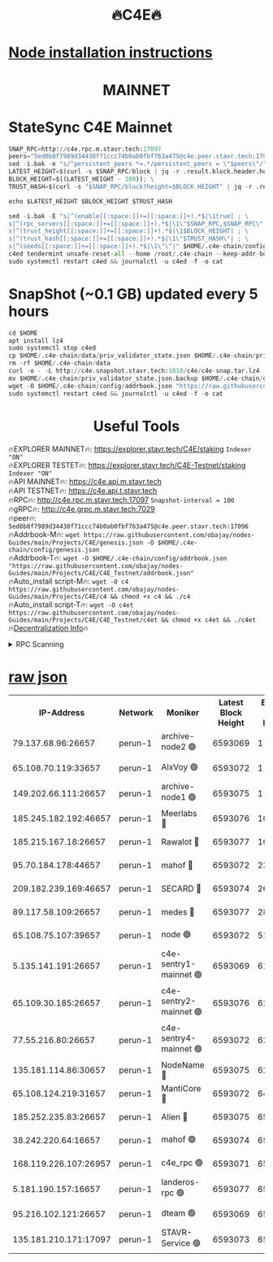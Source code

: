 <h1 align="center"> 🔥C4E🔥</h1>

[Node installation instructions](https://github.com/obajay/nodes-Guides/tree/main/Projects/C4E)
=

<h1 align="center"> MAINNET</h1>

# StateSync C4E Mainnet
```python
SNAP_RPC=http://c4e.rpc.m.stavr.tech:17097
peers="5ed0b8f7989d34438f71ccc74b0ab0fbf763a475@c4e.peer.stavr.tech:17096"
sed -i.bak -e "s/^persistent_peers *=.*/persistent_peers = \"$peers\"/" $HOME/.c4e-chain/config/config.toml
LATEST_HEIGHT=$(curl -s $SNAP_RPC/block | jq -r .result.block.header.height); \
BLOCK_HEIGHT=$((LATEST_HEIGHT - 100)); \
TRUST_HASH=$(curl -s "$SNAP_RPC/block?height=$BLOCK_HEIGHT" | jq -r .result.block_id.hash)

echo $LATEST_HEIGHT $BLOCK_HEIGHT $TRUST_HASH

sed -i.bak -E "s|^(enable[[:space:]]+=[[:space:]]+).*$|\1true| ; \
s|^(rpc_servers[[:space:]]+=[[:space:]]+).*$|\1\"$SNAP_RPC,$SNAP_RPC\"| ; \
s|^(trust_height[[:space:]]+=[[:space:]]+).*$|\1$BLOCK_HEIGHT| ; \
s|^(trust_hash[[:space:]]+=[[:space:]]+).*$|\1\"$TRUST_HASH\"| ; \
s|^(seeds[[:space:]]+=[[:space:]]+).*$|\1\"\"|" $HOME/.c4e-chain/config/config.toml
c4ed tendermint unsafe-reset-all --home /root/.c4e-chain --keep-addr-book
sudo systemctl restart c4ed && journalctl -u c4ed -f -o cat
```
# SnapShot (~0.1 GB) updated every 5 hours
```python
cd $HOME
apt install lz4
sudo systemctl stop c4ed
cp $HOME/.c4e-chain/data/priv_validator_state.json $HOME/.c4e-chain/priv_validator_state.json.backup
rm -rf $HOME/.c4e-chain/data
curl -o - -L http://c4e.snapshot.stavr.tech:1018/c4e/c4e-snap.tar.lz4 | lz4 -c -d - | tar -x -C $HOME/.c4e-chain --strip-components 2
mv $HOME/.c4e-chain/priv_validator_state.json.backup $HOME/.c4e-chain/data/priv_validator_state.json
wget -O $HOME/.c4e-chain/config/addrbook.json "https://raw.githubusercontent.com/obajay/nodes-Guides/main/Projects/C4E/addrbook.json"
sudo systemctl restart c4ed && journalctl -u c4ed -f -o cat
```
 <h1 align="center"> Useful Tools</h1>

🔥EXPLORER MAINNET🔥:  https://explorer.stavr.tech/C4E/staking            `Indexer "ON"` \
🔥EXPLORER TESTET🔥:   https://explorer.stavr.tech/C4E-Testnet/staking     `Indexer "ON"` \
🔥API MAINNET🔥:       https://c4e.api.m.stavr.tech \
🔥API TESTNET🔥:       https://c4e.api.t.stavr.tech \
🔥RPC🔥:               http://c4e.rpc.m.stavr.tech:17097                  `Snapshot-interval = 100` \
🔥gRPC🔥:              http://c4e.grpc.m.stavr.tech:7029 \
🔥peer🔥:              `5ed0b8f7989d34438f71ccc74b0ab0fbf763a475@c4e.peer.stavr.tech:17096` \
🔥Addrbook-M🔥:    ```wget https://raw.githubusercontent.com/obajay/nodes-Guides/main/Projects/C4E/genesis.json -O $HOME/.c4e-chain/config/genesis.json``` \
🔥Addrbook-T🔥:    ```wget -O $HOME/.c4e-chain/config/addrbook.json "https://raw.githubusercontent.com/obajay/nodes-Guides/main/Projects/C4E/C4E_Testnet/addrbook.json"``` \
🔥Auto_install script-M🔥: ```wget -O c4 https://raw.githubusercontent.com/obajay/nodes-Guides/main/Projects/C4E/c4 && chmod +x c4 && ./c4``` \
🔥Auto_install script-T🔥: ```wget -O c4et https://raw.githubusercontent.com/obajay/nodes-Guides/main/Projects/C4E/C4E_Testnet/c4et && chmod +x c4et && ./c4et``` \
🔥[Decentralization Info](https://github.com/obajay/StateSync-snapshots/tree/main/Projects/C4E/Decentralization)🔥




<details>
<summary>RPC Scanning</summary>

<h2 align="center"> We scan nodes in real time every 4 hours. And we provide the final result of RPC endpoints.
We cannot influence the operation of these nodes in any way. </h2>


```python
If Voting Power is higher than 0 --> then the Node is a validator of the network and may be subject to attack and be a potential threat to the chain.
```
```python
We marked such validators with a red symbol
```

</details>

[raw json](https://rpc-check.c4e.stavr.tech/c4e/rpc-c4e-result.json)
=



<table><tr><th>IP-Address</th><th>Network</th><th>Moniker</th><th>Latest Block Height</th><th>Earliest Block Height</th><th>Catching Up</th><th>Tx Index</th><th>Voting Power</th><th>Scan Time</th></tr><tr><td>79.137.68.96:26657</td><td>perun-1</td><td>archive-node2 🟢</td><td>6593069</td><td>1</td><td>False</td><td>on</td><td>0</td><td>2024-01-05T02:29:29.112134978UTC</td></tr><tr><td>65.108.70.119:33657</td><td>perun-1</td><td>AlxVoy 🟢</td><td>6593072</td><td>1</td><td>False</td><td>on</td><td>0</td><td>2024-01-05T02:29:43.417588078UTC</td></tr><tr><td>149.202.66.111:26657</td><td>perun-1</td><td>archive-node1 🟢</td><td>6593075</td><td>1</td><td>False</td><td>on</td><td>0</td><td>2024-01-05T02:29:59.372100162UTC</td></tr><tr><td>185.245.182.192:46657</td><td>perun-1</td><td>Meerlabs 🔴</td><td>6593076</td><td>1051501</td><td>False</td><td>on</td><td>493550</td><td>2024-01-05T02:30:04.971239367UTC</td></tr><tr><td>185.215.167.18:26657</td><td>perun-1</td><td>Rawalot 🔴</td><td>6593077</td><td>1090501</td><td>False</td><td>on</td><td>579034</td><td>2024-01-05T02:30:16.762717750UTC</td></tr><tr><td>95.70.184.178:44657</td><td>perun-1</td><td>mahof 🔴</td><td>6593072</td><td>2342001</td><td>False</td><td>off</td><td>1360185</td><td>2024-01-05T02:29:42.559137778UTC</td></tr><tr><td>209.182.239.169:46657</td><td>perun-1</td><td>SECARD 🔴</td><td>6593074</td><td>2616101</td><td>False</td><td>off</td><td>675729</td><td>2024-01-05T02:29:56.698781635UTC</td></tr><tr><td>89.117.58.109:26657</td><td>perun-1</td><td>medes 🔴</td><td>6593077</td><td>2826001</td><td>False</td><td>off</td><td>471345</td><td>2024-01-05T02:30:11.903760808UTC</td></tr><tr><td>65.108.75.107:39657</td><td>perun-1</td><td>node 🟢</td><td>6593072</td><td>5198801</td><td>False</td><td>on</td><td>0</td><td>2024-01-05T02:29:45.825173612UTC</td></tr><tr><td>5.135.141.191:26657</td><td>perun-1</td><td>c4e-sentry1-mainnet 🟢</td><td>6593069</td><td>6198001</td><td>False</td><td>on</td><td>0</td><td>2024-01-05T02:29:28.337111921UTC</td></tr><tr><td>65.109.30.185:26657</td><td>perun-1</td><td>c4e-sentry2-mainnet 🟢</td><td>6593076</td><td>6238301</td><td>False</td><td>on</td><td>0</td><td>2024-01-05T02:30:04.628766213UTC</td></tr><tr><td>77.55.216.80:26657</td><td>perun-1</td><td>c4e-sentry4-mainnet 🟢</td><td>6593072</td><td>6241001</td><td>False</td><td>on</td><td>0</td><td>2024-01-05T02:29:43.030582272UTC</td></tr><tr><td>135.181.114.86:30657</td><td>perun-1</td><td>NodeName 🔴</td><td>6593075</td><td>6284301</td><td>False</td><td>off</td><td>333917</td><td>2024-01-05T02:29:59.687962565UTC</td></tr><tr><td>65.108.124.219:31657</td><td>perun-1</td><td>MantiCore 🔴</td><td>6593072</td><td>6493072</td><td>False</td><td>off</td><td>837895</td><td>2024-01-05T02:29:42.120961634UTC</td></tr><tr><td>185.252.235.83:26657</td><td>perun-1</td><td>Alien 🔴</td><td>6593075</td><td>6502501</td><td>False</td><td>on</td><td>380508</td><td>2024-01-05T02:30:00.002404324UTC</td></tr><tr><td>38.242.220.64:16657</td><td>perun-1</td><td>mahof 🟢</td><td>6593074</td><td>6545801</td><td>False</td><td>off</td><td>0</td><td>2024-01-05T02:29:57.026861457UTC</td></tr><tr><td>168.119.226.107:26957</td><td>perun-1</td><td>c4e_rpc 🟢</td><td>6593071</td><td>6554001</td><td>False</td><td>on</td><td>0</td><td>2024-01-05T02:29:35.558138370UTC</td></tr><tr><td>5.181.190.157:16657</td><td>perun-1</td><td>landeros-rpc 🟢</td><td>6593077</td><td>6579001</td><td>False</td><td>on</td><td>0</td><td>2024-01-05T02:30:16.408338578UTC</td></tr><tr><td>95.216.102.121:26657</td><td>perun-1</td><td>dteam 🟢</td><td>6593069</td><td>6584001</td><td>False</td><td>on</td><td>0</td><td>2024-01-05T02:29:28.694838735UTC</td></tr><tr><td>135.181.210.171:17097</td><td>perun-1</td><td>STAVR-Service 🟢</td><td>6593073</td><td>6590001</td><td>False</td><td>on</td><td>0</td><td>2024-01-05T02:29:48.183149616UTC</td></tr></table>
